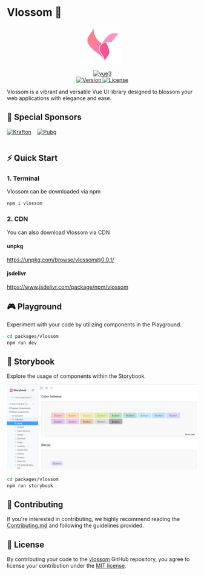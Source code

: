 # Vlossom 🌸

<p align="center">
	<img alt="Vlossom Logo" width="100" src="./assets/vlossom-logo.png">
</p>

<p align="center">
  <a href="https://vuejs.org/">
    <img src="https://img.shields.io/badge/Vue.js-35495E?style=for-the-badge&logo=vuedotjs&logoColor=4FC08D" alt="vue3">
  </a>
  <br/>
  <a href="https://www.npmjs.com/package/vlossom">
    <img src="https://img.shields.io/npm/v/vlossom.svg" alt="Version">
  </a>
   <a href="https://github.com/pubg/vlossom/blob/main/CONTRIBUTING.md#license">
    <img src="https://img.shields.io/npm/l/vlossom.svg" alt="License">
  </a>
</p>

Vlossom is a vibrant and versatile Vue UI library designed to blossom your web applications with elegance and ease.

## 🌟 Special Sponsors

<div style="display:flex; align-items:center;">
	<a href="https://www.krafton.com/" target="_blank">
		<img src="https://www.krafton.com/wp-content/uploads/2021/06/logo-krafton-brandcenter.png" style="background-color:white" alt="Krafton"> 
	</a>
	&nbsp;&nbsp;&nbsp;&nbsp
	<a href="https://github.com/pubg" target="_blank">
		<img src="https://www.krafton.com/wp-content/uploads/2021/06/studios-pubg-logo-b.png" height="100" style="background-color:white" alt="Pubg">
	</a>
</div>

<br/>

## ⚡ Quick Start

### 1. Terminal

Vlossom can be downloaded via npm

```sh
npm i vlossom
```

### 2. CDN

You can also download Vlossom via CDN

#### unpkg

https://unpkg.com/browse/vlossom@0.0.1/

#### jsdelivr

https://www.jsdelivr.com/package/npm/vlossom

## 🎮 Playground

Experiment with your code by utilizing components in the Playground.

```sh
cd packages/vlossom
npm run dev
```

## 📖 Storybook

Explore the usage of components within the Storybook.

![vlossom storybook example](./assets/storybook-example.png)

```sh
cd packages/vlossom
npm run storybook
```

## 🙌 Contributing

If you're interested in contributing, we highly recommend reading the [Contributing.md](https://github.com/pubg/vlossom/blob/main/CONTRIBUTING.md) and following the guidelines provided.

## 📑 License

By contributing your code to the [vlossom](https://github.com/pubg/vlossom) GitHub repository,
you agree to license your contribution under the [MIT license](/LICENSE).
